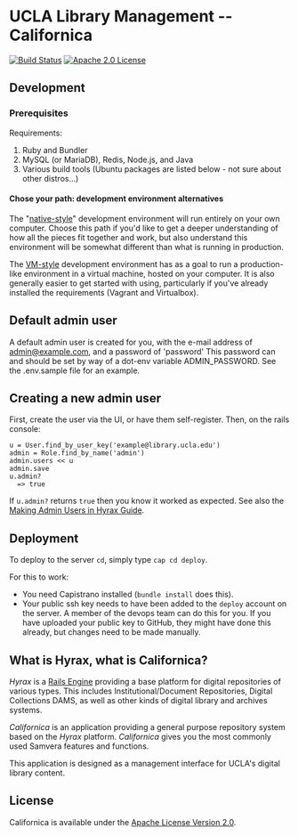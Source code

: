 UCLA Library Management -- Californica
=================================

[![Build Status](https://travis-ci.org/UCLALibrary/californica.svg?branch=master)](https://travis-ci.org/UCLALibrary/californica) [![Apache 2.0 License](http://img.shields.io/badge/APACHE2-license-blue.svg)](./LICENSE)

Development
-----------

### Prerequisites

Requirements:
1. Ruby and Bundler
1. MySQL (or MariaDB), Redis, Node.js, and Java
1. Various build tools (Ubuntu packages are listed below - not sure about other
   distros...)

#### Chose your path: development environment alternatives

The "[native-style](https://github.com/UCLALibrary/amalgamated-samvera/wiki/Setting-up-a-Californica-development-environment,-%22native%22-style)" development environment will run entirely on your own computer. Choose this path if you'd like to get a deeper understanding of how all the pieces fit together and work, but also understand this environment will be somewhat different than what is running in production.

The [VM-style](https://github.com/UCLALibrary/amalgamated-samvera/wiki/Setting-up-a-Californica-development-environment,-VM-style) development environment has as a goal to run a production-like environment in a virtual machine, hosted on your computer. It is also generally easier to get started with using, particularly if you've already installed the requirements (Vagrant and Virtualbox).

## Default admin user
A default admin user is created for you, with the e-mail address of admin@example.com, and a password of 'password' This password can and should be set by way of a dot-env variable ADMIN_PASSWORD. See the .env.sample file for an example.

## Creating a new admin user
First, create the user via the UI, or have them self-register. Then,
on the rails console:
```
u = User.find_by_user_key('example@library.ucla.edu')
admin = Role.find_by_name('admin')
admin.users << u
admin.save
u.admin?
  => true
```
If `u.admin?` returns `true` then you know it worked as expected. See also the
[Making Admin Users in Hyrax Guide](https://github.com/samvera/hyrax/wiki/Making-Admin-Users-in-Hyrax).

## Deployment

To deploy to the server `cd`, simply type `cap cd deploy`.

For this to work:
- You need Capistrano installed (`bundle install` does this).
- Your public ssh key needs to have been added to the `deploy` account on the
  server. A member of the devops team can do this for you. If you have uploaded
  your public key to GitHub, they might have done this already, but changes need
  to be made manually.

What is Hyrax, what is Californica?
------------------------------

_Hyrax_ is a [Rails Engine](http://guides.rubyonrails.org/engines.html#what-are-engines-questionmark)
providing a base platform for digital repositories of various types. This includes Institutional/Document
Repositories, Digital Collections DAMS, as well as other kinds of digital library and archives systems.

_Californica_ is an application providing a general purpose repository system based on the _Hyrax_ platform.
_Californica_ gives you the most commonly used Samvera features and functions.

This application is designed as a management interface for UCLA's digital library content.

License
-------

Californica is available under the [Apache License Version 2.0](./LICENSE).
